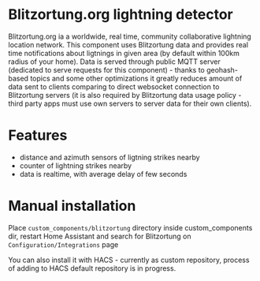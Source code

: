 # Blitzortung.org lightning detector

Blitzortung.org ia a worldwide, real time, community collaborative lightning location network. This component uses Blitzortung data and provides real time notifications about ligtnings in given area (by default within 100km radius of your home). Data is served through public MQTT server (dedicated to serve requests for this component) - thanks to geohash-based topics and some other optimizations it greatly reduces amount of data sent to clients comparing to direct websocket connection to Blitzortung servers (it is also required by Blitzortung data usage policy - third party apps must use own servers to server data for their own clients).

# Features
- distance and azimuth sensors of ligtning strikes nearby
- counter of lightning strikes nearby
- data is realtime, with average delay of few seconds

# Manual installation
Place `custom_components/blitzortung` directory inside custom_components dir, restart Home Assistant and search for Blitzortung on `Configuration/Integrations` page

You can also install it with HACS - currently as custom repository, process of adding to HACS default repository is in progress.
